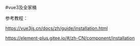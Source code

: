 #vue3及全家桶


参考教程：

https://vue3js.cn/docs/zh/guide/installation.html

https://element-plus.gitee.io/#/zh-CN/component/installation

